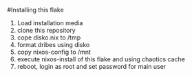 #Installing this flake

1) Load installation media
2) clone this repository
3) cope disko.nix to /tmp
4) format dribes using disko
5) copy nixos-config to /mnt
6) execute nixos-install of this flake and using chaotics cache
7) reboot, login as root and set password for main user


